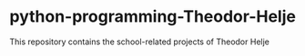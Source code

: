 # python-programming-Theodor-Helje

This repository contains the school-related projects of Theodor Helje